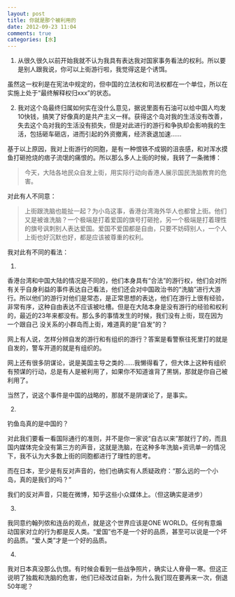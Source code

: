 ```yaml
---
layout: post
title: 你就是那个被利用的
date: 2012-09-23 11:04
comments: true
categories: [水]
---
```


1. 从很久很久以前开始我就不认为我具有表达我对国家事务看法的权利。所以要是别人跟我说，你可以上街游行啦，我觉得这是个诱饵。

虽然这一权利是在宪法中规定的，但中国的立法权和司法权都在一个单位，所以在实施上处于“最终解释权归xxx”的状态。

2. 我对这个岛最终归属如何实在没什么意见，据说里面有石油可以给中国人均发10快钱，搞笑了好像真的是共产主义一样。获得这个岛对我的生活没有改善，失去这个岛对我的生活没有损失，但是对此进行的游行和争执却会影响我的生活，包括砸车砸店，进而引起的外资撤离，经济衰退加速……

基于以上原因，我对上街游行的同胞，是有一种恨铁不成钢的沮丧感，和对浑水摸鱼打砸抢烧的痞子流氓的痛恨的。所以那么多人上街的时候，我转了一条微博：
<blockquote>今天，大陆各地民众自发上街，用实际行动向香港人展示国民洗脑教育的危害。</blockquote>
对此有人不同意：
<blockquote>上街跟洗脑也能扯一起？为小岛这事，香港台湾海外华人也都曾上街。他们又是被谁洗脑？一个极端是打着爱国的旗号打砸抢，另一个极端是打着理性的旗号讽刺别人表达爱国。爱国不爱国都是自由，只要不妨碍别人，一个人上街也好沉默也好，都是应该被尊重的权利。</blockquote>
我对此有不同的看法：

1.

香港台湾和中国大陆的情况是不同的，他们本身具有“合法”的游行权，他们会对所有关乎自身利益的事件表达自己看法，他们还会对中国政治书的“洗脑”进行大游行。所以他们的游行对他们是常态，是正常思想的表达，他们在游行上很有经验，非常有序，这种自由表达不应该被吐槽。但是在大陆本身是没有游行的经验和权利的，最近的23年来都没有。那么多的事情发生的时候，我们没有上街，现在因为一个跟自己 没关系的小群岛而上街，难道真的是“自发”的？

网上有人说，怎样分辨自发的游行和有组织的游行？答案是看警察往死里打的就是自发的，警车开道的就是有组织的。

网上还有很多阴谋论，说是美国主导之类的……我懒得看了，但大体上这种有组织有预谋的行动，总是有人是被利用了，如果你不知道谁背了黑锅，那就是你自己被利用了。

当然了，说这个事件是中国的战略的，那就不是阴谋论了，是事实。

2.

钓鱼岛真的是中国的？

对此我们要看一看国际通行的准则，并不是你一家说“自古以来”那就行了的，而且国内媒体完全没有第三方的声音，这就是洗脑，在这种多年洗脑+资讯单一的情况下，我不认为大多数上街的同胞都进行了理性的思考。

而在日本，至少是有反对声音的，他们也确实有人质疑政府：“那么远的一个小岛，真的是我们的吗？”

我们的反对声音，只能在微博，知乎这些小众媒体上。（但这确实是进步）

3.

我同意约翰列侬和连岳的观点，就是这个世界应该是ONE WORLD。任何有意煽动国家对立的行为都是反人类。“爱国”也不是一个好的品质，甚至可以说是一个坏的品质。“爱人类”才是一个好的品质。

4.

我对日本真没那么仇恨。有时候会看到一些战争照片，确实让人脊骨一寒。但这正说明了独裁和洗脑的危害，他们已经改过自新，为什么我们现在要再来一次，倒退50年呢？

